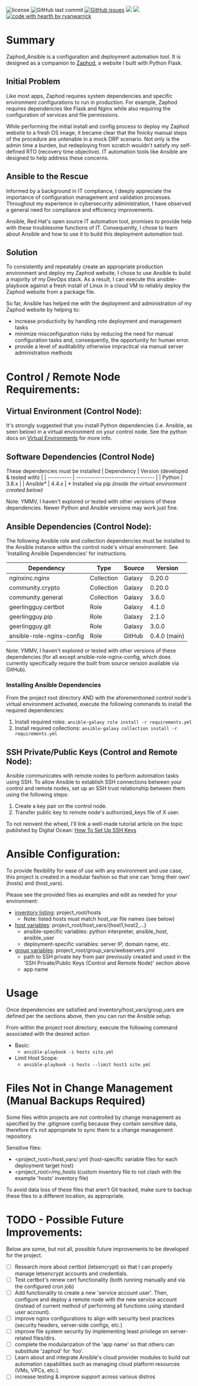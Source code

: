 ![license](https://img.shields.io/github/license/ryanwarrick/zaphod_ansible)
![GitHub last commit](https://img.shields.io/github/last-commit/ryanwarrick/zaphod_ansible)
[![GitHub issues](https://img.shields.io/github/issues/ryanwarrick/zaphod_ansible)](https://github.com/ryanwarrick/zaphod_ansible/issues)
[![](https://tokei.rs/b1/github/ryanwarrick/zaphod_ansible)](https://github.com/ryanwarrick/zaphod_ansible)
[![](https://tokei.rs/b1/github/ryanwarrick/zaphod_ansible?category=files)](https://github.com/ryanwarrick/zaphod_ansible)
[![code with hearth by ryanwarrick](https://img.shields.io/badge/%3C%2F%3E%20with%20%E2%99%A5%20by-ryanwarrick-ff1414.svg?style=flat-square)](https://github.com/ryanwarrick)

# Summary
Zaphod_Ansible is a configuration and deployment automation tool. It is designed as a companion to [Zaphod](https://github.com/ryanwarrick/zaphod), a website I built with Python Flask.

## Initial Problem
Like most apps, Zaphod requires system dependencies and specific environment configurations to run in production. For example, Zaphod requires dependencies like Flask and Nginx while also requiring the configuration of services and file permissions.

While performing the initial install and config process to deploy my Zaphod website to a fresh OS image, it became clear that the finicky manual steps of the procedure are untenable in a mock DRP scenario. Not only is the admin time a burden, but redeploying from scratch wouldn't satisfy my self-defined RTO (recovery time objective). IT automation tools like Ansible are designed to help address these concerns.

## Ansible to the Rescue
Informed by a background in IT compliance, I deeply appreciate the importance of configuration management and validation processes. Throughout my experience in cybersecurity administration, I have observed a general need for compliance and efficiency improvements.

Ansible, Red Hat's open source IT automation tool, promises to provide help with these troublesome functions of IT. Consequently, I chose to learn about Ansible and how to use it to build this deployment automation tool.

## Solution
To consistently and repeatably create an appropriate production environment and deploy my Zaphod website, I chose to use Ansible to build a majority of my DevOps stack. As a result, I can execute this ansible-playbook against a fresh install of Linux in a cloud VM to reliably deploy the Zaphod website from a package file.

So far, Ansible has helped me with the deployment and administration of my Zaphod website by helping to:
- increase productivity by handling rote deployment and management tasks
- minimize misconfiguration risks by reducing the need for manual configuration tasks and, consequently, the opportunity for human error.
- provide a level of auditability otherwise impractical via manual server administration methods

# Control / Remote Node Requirements:

## Virtual Environment (Control Node):
It's strongly suggested that you install Python dependencies (i.e. Ansible, as seen below) in a virtual environment on your control node. See the python docs on [Virtual Environments](https://docs.python.org/3/tutorial/venv.html) for more info.

## Software Dependencies (Control Node)
These dependencies must be installed 
| Dependency | Version (developed & tested with) |
| ---------- | --------------------------------- |
| Python     | 3.8.x                             |
| Ansible*   | 4.4.x                             |
\* Installed via pip *(inside the virtual environment created below)*

Note: YMMV, I haven't explored or tested with other versions of these dependencies. Newer Python and Ansible versions may work just fine.

## Ansible Dependencies (Control Node):
The following Ansible role and collection dependencies must be installed to the Ansible instance within the control node's virtual environment. See 'Installing Ansible Dependencies' for instructions.

| Dependency                | Type       | Source | Version      |
| ------------------------- | ---------- | ------ | ------------ |
| nginxinc.nginx            | Collection | Galaxy | 0.20.0       |
| community.crypto          | Collection | Galaxy | 0.20.0       |
| community.general         | Collection | Galaxy | 3.6.0        |
| geerlingguy.certbot       | Role       | Galaxy | 4.1.0        |
| geerlingguy.pip           | Role       | Galaxy | 2.1.0        |
| geerlingguy.git           | Role       | Galaxy | 3.0.0        |
| ansible-role-nginx-config | Role       | GitHub | 0.4.0 (main) |

Note: YMMV, I haven't explored or tested with other versions of these dependencies (for all except ansible-role-nginx-config, which does currently specifically require the built from source version available via GitHub).

### Installing Ansible Dependencies
From the project root directory AND with the aforementioned control node's virtual environment activated, execute the following commands to install the required dependencies:
1. Install required roles: `ansible-galaxy role install -r requirements.yml`
2. Install required collections: `ansible-galaxy collection install -r requirements.yml`

## SSH Private/Public Keys (Control and Remote Node):
Ansible communicates with remote nodes to perform automation tasks using SSH. To allow Ansible to establish SSH connections between your control and remote nodes, set up an SSH trust relationship between them using the following steps:
1. Create a key pair on the control node.
2. Transfer public key to remote node's authorized_keys file of X user.

To not reinvent the wheel, I'll link a well-made tutorial article on the topic published by Digital Ocean: [How To Set Up SSH Keys](https://www.digitalocean.com/community/tutorials/how-to-set-up-ssh-keys-2)

# Ansible Configuration:

To provide flexibility for ease of use with any environment and use case, this project is created in a modular fashion so that one can 'bring their own'  (hosts) and  (host_vars).

Please see the provided files as examples and edit as needed for your environment:
- [inventory listing](https://docs.ansible.com/ansible/latest/user_guide/intro_inventory.html): project_root/hosts
  - Note: listed hosts must match host_var file names (see below)
- [host variables](https://docs.ansible.com/ansible/latest/user_guide/intro_inventory.html#assigning-a-variable-to-one-machine-host-variables): project_root/host_vars/{host1,host2,...}
  - ansible-specific variables: python interpreter, ansible_host, ansible_user
  - deployment-specific variables: server IP, domain name, etc.
- [group variables](https://docs.ansible.com/ansible/latest/user_guide/intro_inventory.html#assigning-a-variable-to-many-machines-group-variables): project_root/group_vars/webservers.yml
  - path to SSH private key from pair previously created and used in the 'SSH Private/Public Keys (Control and Remote Node)' section above
  - app name

# Usage
Once dependencies are satisfied and inventory/host_vars/group_vars are defined per the sections above, then you can run the Ansible setup.

From within the project root directory, execute the following command associated with the desired action
- Basic:
  - `ansible-playbook -i hosts site.yml`
- Limit Host Scope:
  - `ansible-playbook -i hosts --limit host1 site.yml`

# Files Not in Change Management (Manual Backups Required)
Some files within projects are not controlled by change management as specified by the .gitignore config because they contain sensitive data, therefore it's not appropriate to sync them to a change management repository.

Sensitive files:
* <project_root>/host_vars/<hostname>.yml (host-specific variable files for each deployment target host)
* <project_root>/my_hosts (custom inventory file to not clash with the example 'hosts' inventory file)

To avoid data loss of these files that aren't Git tracked, make sure to backup these files to a different location, as appropriate.

# TODO - Possible Future Improvements:
Below are some, but not all, possible future improvements to be developed for the project.
- [ ] Research more about certbot (letsencrypt) so that I can properly manage letsencrypt accounts and credentials.
- [ ] Test certbot's renew cert functionality (both running manually and via the configured cron job)
- [ ] Add functionality to create a new 'service account user'. Then, configure and deploy a remote node with the new service account (instead of current method of performing all functions using standard user account).
- [ ] improve nginx configurations to align with security best practices (security headers, server-side configs, etc.)
- [ ] improve file system security by implementing least privilege on server-related files/dirs.
- [ ] complete the modularization of the 'app name' so that others can substitute 'zaphod' for 'foo'.
- [ ] Learn about and integrate Ansible's cloud provider modules to build out automation capabilities such as managing cloud platform resources (VMs, VPCs, etc.).
- [ ] increase testing & improve support across various distros